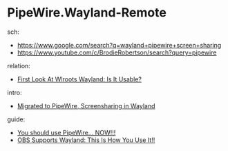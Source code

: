 # PipeWire.Wayland-Remote
sch:
- https://www.google.com/search?q=wayland+pipewire+screen+sharing
- https://www.youtube.com/c/BrodieRobertson/search?query=pipewire

relation:
- [First Look At Wlroots Wayland: Is It Usable?](https://youtu.be/0BLH1QMtiBA)

intro:
- [Migrated to PipeWire, Screensharing in Wayland](https://youtu.be/mQsporm07UE)

guide:
- [You should use PipeWire... NOW!!!](https://youtu.be/5a7_2mA2LYQ)
- [OBS Supports Wayland: This Is How You Use It!!](https://youtu.be/mo8GV7QIWDc)
